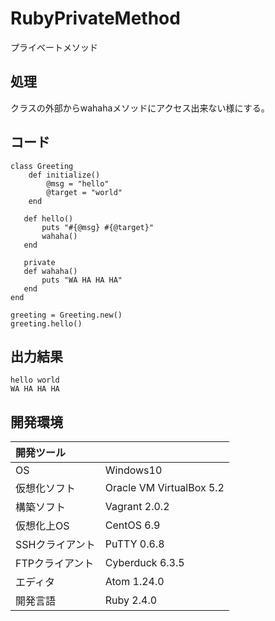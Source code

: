 # RubyPrivateMethod
プライベートメソッド

## 処理
クラスの外部からwahahaメソッドにアクセス出来ない様にする。

## コード
```
class Greeting
    def initialize()
        @msg = "hello"
        @target = "world"
    end

   def hello()
       puts "#{@msg} #{@target}"
       wahaha()
   end

   private
   def wahaha()
       puts "WA HA HA HA"
   end
end

greeting = Greeting.new()
greeting.hello()
```

## 出力結果  
```
hello world
WA HA HA HA
```
  
## 開発環境
| 開発ツール |  |
|:-|:-|
| OS | Windows10 |
| 仮想化ソフト | Oracle VM VirtualBox 5.2 |
| 構築ソフト | Vagrant 2.0.2 |
| 仮想化上OS | CentOS 6.9 |
| SSHクライアント | PuTTY 0.6.8 |
| FTPクライアント | Cyberduck 6.3.5 |
| エディタ | Atom 1.24.0 |
| 開発言語 | Ruby 2.4.0 |
